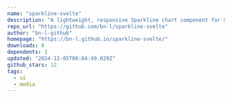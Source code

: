 ```yaml
---
name: "sparkline-svelte"
description: "A lightweight, responsive Sparkline chart component for Svelte 5 with touch support. Perfect for dashboards, featuring interactive tooltips, customizable styling, and reactive updates. Based on fnando/sparkline with modern improvements."
repo_url: "https://github.com/bn-l/sparkline-svelte"
author: "bn-l-github"
homepage: "https://bn-l.github.io/sparkline-svelte/"
downloads: 8
dependents: 1
updated: "2024-12-05T00:04:49.029Z"
github_stars: 12
tags: 
  - ui
  - media
---
```

